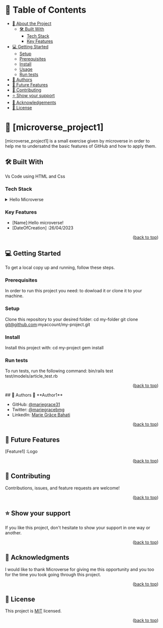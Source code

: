 <a name="readme-top"></a>
<!-- TABLE OF CONTENTS -->
# 📗 Table of Contents

- [📖 About the Project](#about-project)
  - [🛠 Built With](#built-with)
    - [Tech Stack](#tech-stack)
    - [Key Features](#key-features)
- [💻 Getting Started](#getting-started)
  - [Setup](#setup)
  - [Prerequisites](#prerequisites)
  - [Install](#install)
  - [Usage](#usage)
  - [Run tests](#run-tests)
- [👥 Authors](#authors)
- [🔭 Future Features](#future-features)
- [🤝 Contributing](#contributing)
- [⭐️ Show your support](#support)
- [🙏 Acknowledgements](#acknowledgements)
- [📝 License](#license)
<!-- PROJECT DESCRIPTION -->
# 📖 [microverse_project1] <a name="about-project"></a>
[microverse_project1] is a small exercise given by microverse in order to help me to undersatnd the basic features of GitHub and how to apply them.
## 🛠 Built With <a name="built-with"></a>
Vs Code using HTML and Css
### Tech Stack <a name="tech-stack"></a>
<details>
  <summary>Hello Microverse</summary>
  <ul>
    <li><a href="https://html.com/">HTML</a></li>
  </ul>
</details>
<!-- Features -->

### Key Features <a name="key-features"></a>
- [Name]:Hello microverse!
- [DateOfCreation] :26/04/2023
<p align="right">(<a href="#readme-top">back to top</a>)</p>

<!-- GETTING STARTED -->
## 💻 Getting Started <a name="getting-started"></a>
To get a local copy up and running, follow these steps.
### Prerequisites
In order to run this project you need: to dowload it or clone it to your machine.
### Setup
Clone this repository to your desired folder:
  cd my-folder
  git clone git@github.com:myaccount/my-project.git
### Install
Install this project with:
  cd my-project
  gem install
### Run tests
To run tests, run the following command:
bin/rails test test/models/article_test.rb
<p align="right">(<a href="#readme-top">back to top</a>)</p>
<!-- AUTHORS -->
## 👥 Authors <a name="authors"></a>
👤 **Author1**

- GitHub: [@mariegrace31](https://github.com/mariegrace31)
- Twitter: [@mariegracebmg](https://twitter.com/mariegracebmg)
- LinkedIn: [Marie Grâce Bahati](https://www.linkedin.com/in/marie-gr%c3%A2ce-bahati-546765224)
<p align="right">(<a href="#readme-top">back to top</a>)</p>

<!-- FUTURE FEATURES -->
## 🔭 Future Features <a name="future-features"></a>
[Feature1] :Logo
<p align="right">(<a href="#readme-top">back to top</a>)</p>
<!-- CONTRIBUTING -->

## 🤝 Contributing <a name="contributing"></a>
Contributions, issues, and feature requests are welcome!
<p align="right">(<a href="#readme-top">back to top</a>)</p>
<!-- SUPPORT -->

## ⭐️ Show your support <a name="support"></a>
If you like this project, don't hesitate to show your support in one way or another.
<p align="right">(<a href="#readme-top">back to top</a>)</p>
<!-- ACKNOWLEDGEMENTS -->

## 🙏 Acknowledgments <a name="acknowledgements"></a>
I would like to thank Microverse for giving me this opportunity and you too for the time you took going through this project.
<p align="right">(<a href="#readme-top">back to top</a>)</p>
<!-- LICENSE -->

## 📝 License <a name="license"></a>

This project is [MIT](./LICENSE) licensed.
<p align="right">(<a href="#readme-top">back to top</a>)</p>